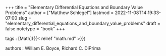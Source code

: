 +++
title = "Elementary Differential Equations and Boundary Value Problems"
author = ["Matthew Schlegel"]
lastmod = 2022-11-08T14:19:33-07:00
slug = "elementary_differential_equations_and_boundary_value_problems"
draft = false
notetype = "book"
+++

tags
: [Math]({{< relref "math.md" >}})

authors
: William E. Boyce, Richard C. DiPrima

